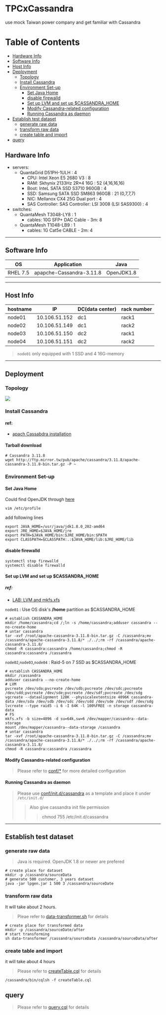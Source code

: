 # TPCxCassandra
use mock Taiwan power company and get familiar with Cassandra

# Table of Contents
* [Hardware Info](#hardware-info)
* [Software Info](#software-info)
* [Host Info](#host-info)
* [Deployment](#deployment)
    * [Topology](#topology)
    * [Install Cassandra](#install-cassandra)
    * [Environment Set-up](#environment-set-up)
        * [Set Java Home](#set-java-home)
        * [disable firewalld](#disable-firewalld)
        * [Set up LVM and set up $CASSANDRA_HOME](#set-up-lvm-and-set-up-cassandra_home)
        * [Modify Cassandra-related configuration](#modify-cassandra-related-configuration)
        * [Running Cassandra as daemon](#running-cassandra-as-daemon)
* [Establish test dataset](#establish-test-dataset)
    * [generate raw data](#generate-raw-data)
    * [transform raw data](#transform-raw-data)
    * [create table and import](#create-table-and-import)
* [query](#query)



## Hardware Info
- servers:
  - QuantaGrid D51PH-1ULH : 4
    - CPU: Intel Xeon E5 2680 V3 : 8
    - RAM: Skhynix 2133Hz 2R*4 16G : 52 (4,16,16,16)
    - Boot: InteL SATA SSD S3710 960GB : 4
    - SSD: Samsung SATA SSD SM863 960GB : 21 (0,7,7,7)
    - NIC: Mellanox  CX4 25G  Dual port : 4
    - SAS Controller: SAS Controller: LSI 3008 (LSI SAS9300) : 4
- switches:
  - QuantaMesh T3048-LY8 : 1
    - cables: 10G SFP+ DAC Cable - 3m: 8
  - QuantaMesh T1048-LB9 : 1
    - cables: 1G Cat5e CABLE - 2m: 4

---

## Software Info
OS | Application | Java
---|------------|----
RHEL 7.5 | apapche-Cassandra-3.11.8| OpenJDK1.8

---

## Host Info
hostname | IP | DC(data center) | rack number
--------|----|------------------|-----------
node01 | 10.106.51.152 | dc1 | rack1
node02 | 10.106.51.149 | dc1 | rack2
node03 | 10.106.51.150 | dc2 | rack1
node04 | 10.106.51.151 | dc2 | rack2

> ```node01``` only equipped with 1 SSD and 4 16G-memory

---

## Deployment

### Topology
![](images/nodes.png)

### Install Cassandra
#### ref:
   - [apach Cassabdra installation](https://cassandra.apache.org/doc/latest/getting_started/installing.html)
#### Tarball download
```shell
# Cassandra 3.11.8
wget http://ftp.mirror.tw/pub/apache/cassandra/3.11.8/apache-cassandra-3.11.8-bin.tar.gz -P ~
```
### Environment Set-up
#### Set Java Home
Could find OpenJDK through [here](https://openjdk.java.net/install/)
```shell
vim /etc/profile
```
add following lines
``` shell
export JAVA_HOME=/usr/java/jdk1.8.0_202-amd64
export JRE_HOME=$JAVA_HOME/jre
export PATH=$JAVA_HOME/bin:$JRE_HOME/bin:$PATH
export CLASSPATH=$CLASSPATH:.:$JAVA_HOME/lib:$JRE_HOME/lib
```

#### disable firewalld
``` shell
systemctl stop firewalld
systemctl disable firewalld
```

#### Set up LVM and set up $CASSANDRA_HOME
##### ref:
- [LAB: LVM and mkfs.xfs](https://hackmd.io/bqFv-S3JTtm_j8tsnC_j7A#Lab-LVM-and-mkfsxfs)

```node01``` : Use OS disk's **/home** partition as $CASSANDRA_HOME
``` shell
# establish CASSANDRA_HOME
mkdir /home/cassandra;cd /;ln -s /home/cassandra;adduser cassandra --no-create-home
# untar cassandra
tar -xvf /root/apache-cassandra-3.11.8-bin.tar.gz -C /cassandra;mv /cassandra/apache-cassandra-3.11.8/* ./../;rm -rf /cassandra/apache-cassandra-3.11.8/
chmod -R cassandra:cassandra /home/cassandra;chmod -R cassandra:cassandra /cassandra
```

```node02```,```node03```,```node04``` : Raid-5 on 7 SSD as $CASSANDRA_HOME
``` shell
# establish CASSANDRA_HOME
mkdir /cassandra
adduser cassandra --no-create-home
# LVM
pvcreate /dev/sda;pvcreate /dev/sdb;pvcreate /dev/sdc;pvcreate /dev/sdd;pvcreate /dev/sde;pvcreate /dev/sdf;pvcreate /dev/sdg
vgcreate --dataalignment 128K --physicalextentsize 4096K cassandra-data /dev/sda /dev/sdb /dev/sdc /dev/sdd /dev/sde /dev/sdf /dev/sdg
lvcreate --type raid5 -i 6 -I 64K -l 100%FREE -n storage cassandra-data
# FS
mkfs.xfs -b size=4096 -d su=64k,sw=6 /dev/mapper/cassandra--data-storage
mount /dev/mapper/cassandra--data-storage /cassandra
# untar cassandra
tar -xvf /root/apache-cassandra-3.11.8-bin.tar.gz -C /cassandra;mv /cassandra/apache-cassandra-3.11.8/* ./../;rm -rf /cassandra/apache-cassandra-3.11.8/
chmod -R cassandra:cassandra /cassandra
```
#### Modify Cassandra-related configuration
> Please refer to [conf/\*](conf/) for more detailed configuration

#### Running Cassandra as daemon
> Please use [conf/init.d/cassandra](conf/init.d/cassandra) as a template and place it under  ```/etc/init.d/```
>> Also give cassandra init file permission
>>> chmod 755 /etc/init.d/cassandra

---

## Establish test dataset
### generate raw data
> Java is required. OpenJDK 1.8 or newer are prefered
``` shell
# create place for dataset
mkdir -p /cassandra/sourceData
# generate 500 customer, 3 years dataset
java -jar lpgen.jar 1 500 3 /cassandra/sourceDate
```
### transform raw data
It will take about 2 hours.
> Pleae refer to [data-transformer.sh](scripts/data-transformer.sh) for details
``` shell
# create place for transformed data
mkdir -p /cassandra/sourceDate/after
# start transforming
sh data-transformer /cassandra/sourceData /cassandra/sourceData/after
```
### create table and import
it will take about 4 hours
> Please refer to [createTable.cql](scripts/createTable.cql) for details
``` shell
/cassandra/bin/cqlsh -f createTable.cql
```

## query
> Please refer to [query.cql](scripts/query.cql) for details
